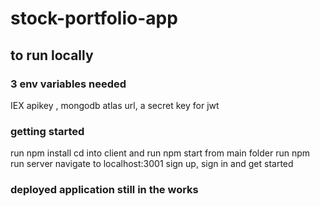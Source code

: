 # stock-portfolio-app

## to run locally

### 3 env variables needed 
IEX apikey , mongodb atlas url, a secret key for jwt 

### getting started

run npm install
cd into client and run  npm start 
from main folder run npm run server 
navigate to localhost:3001
sign up, sign in and get started


### deployed application still in the works
